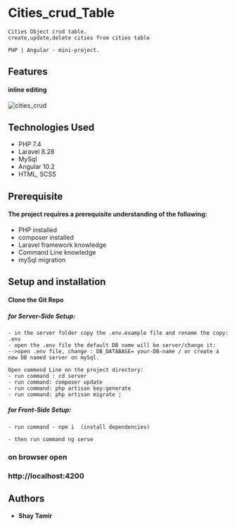 
#  Cities_crud_Table
```
Cities Object crud table.
create,update,delete cities from cities table

PHP | Angular - mini-project.
```

## Features
#### inline editing
![cities_crud](https://user-images.githubusercontent.com/24354228/109829734-7c4e6700-7c46-11eb-9b38-8bc8b6de5ab1.jpeg)

## Technologies Used
- PHP 7.4
- Laravel 8.28
- MySql
- Angular 10.2
- HTML, SCSS 

## Prerequisite
#### The project requires a prerequisite understanding of the following:
* PHP installed
* composer installed
* Laravel framework knowledge
* Command Line knowledge
* mySql migration


## Setup and installation
#### Clone the Git Repo
##### for Server-Side Setup:
```
- in the server folder copy the .env.example file and rename the copy:  .env
- open the .env file the default DB name will be server/change it: 
-->open .env file, change : DB_DATABASE= your-DB-name / or create a new DB named server on mySql.
```
```
Open commend Line on the project directory:
- run command : cd server
- run command: composer update 
- run command: php artisan key:generate 
- run command: php artisan migrate ;
```
##### for Front-Side Setup:
```
- run command - npm i  (install dependencies)

- then run command ng serve
```
### on browser open 
### http://localhost:4200

## Authors

* **Shay Tamir** 

```





